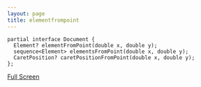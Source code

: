 ```yaml
---
layout: page
title: elementfrompoint
---
```



	partial interface Document {
	  Element? elementFromPoint(double x, double y);
	  sequence<Element> elementsFromPoint(double x, double y);
	  CaretPosition? caretPositionFromPoint(double x, double y);
	};


[Full Screen](http://jsfiddle.net/barretlee/Ldtj7/embedded/result/)
